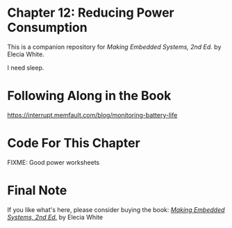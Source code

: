 # Chapter 12: Reducing Power Consumption
This is a companion repository for _Making Embedded Systems, 2nd Ed._ by Elecia White. 

I need sleep.

# Following Along in the Book

https://interrupt.memfault.com/blog/monitoring-battery-life

# Code For This Chapter
FIXME: Good power worksheets

# Final Note
If you like what's here, please consider buying the book: [_Making Embedded Systems, 2nd Ed._](https://learning.oreilly.com/library/view/making-embedded-systems/9781098151539/) by Elecia White
